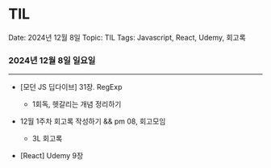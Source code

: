 # TIL

Date: 2024년 12월 8일
Topic: TIL
Tags: Javascript, React, Udemy, 회고록

### 2024년 12월 8일 일요일

---

- [모던 JS 딥다이브] 31장. RegExp
    - 1회독, 헷갈리는 개념 정리하기

- 12월 1주차 회고록 작성하기 && pm 08, 회고모임
    - 3L 회고록

- [React] Udemy 9장